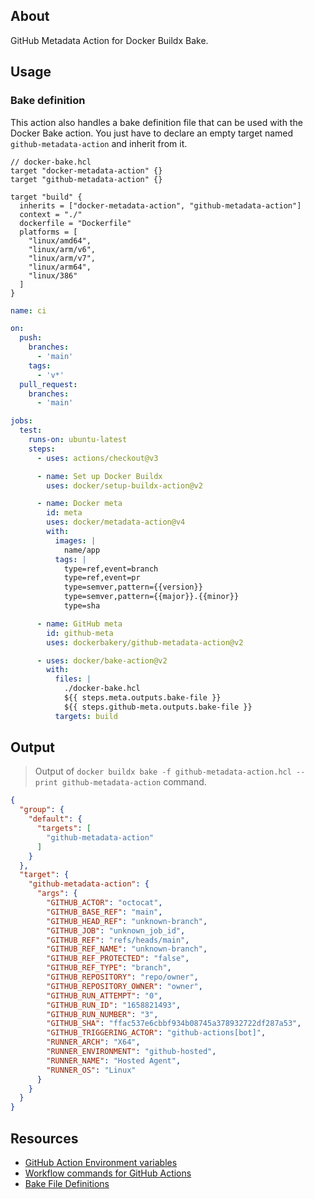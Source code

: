 ## About

GitHub Metadata Action for Docker Buildx Bake.

## Usage

### Bake definition

This action also handles a bake definition file that can be used with the Docker Bake action. You just have to declare an empty target named `github-metadata-action` and inherit from it.

```hcl
// docker-bake.hcl
target "docker-metadata-action" {}
target "github-metadata-action" {}

target "build" {
  inherits = ["docker-metadata-action", "github-metadata-action"]
  context = "./"
  dockerfile = "Dockerfile"
  platforms = [
    "linux/amd64",
    "linux/arm/v6",
    "linux/arm/v7",
    "linux/arm64",
    "linux/386"
  ]
}
```

```yml
name: ci

on:
  push:
    branches:
      - 'main'
    tags:
      - 'v*'
  pull_request:
    branches:
      - 'main'

jobs:
  test:
    runs-on: ubuntu-latest
    steps:
      - uses: actions/checkout@v3

      - name: Set up Docker Buildx
        uses: docker/setup-buildx-action@v2

      - name: Docker meta
        id: meta
        uses: docker/metadata-action@v4
        with:
          images: |
            name/app
          tags: |
            type=ref,event=branch
            type=ref,event=pr
            type=semver,pattern={{version}}
            type=semver,pattern={{major}}.{{minor}}
            type=sha

      - name: GitHub meta
        id: github-meta
        uses: dockerbakery/github-metadata-action@v2

      - uses: docker/bake-action@v2
        with:
          files: |
            ./docker-bake.hcl
            ${{ steps.meta.outputs.bake-file }}
            ${{ steps.github-meta.outputs.bake-file }}
          targets: build
```

## Output

> Output of `docker buildx bake -f github-metadata-action.hcl --print github-metadata-action` command.

```json
{
  "group": {
    "default": {
      "targets": [
        "github-metadata-action"
      ]
    }
  },
  "target": {
    "github-metadata-action": {
      "args": {
        "GITHUB_ACTOR": "octocat",
        "GITHUB_BASE_REF": "main",
        "GITHUB_HEAD_REF": "unknown-branch",
        "GITHUB_JOB": "unknown_job_id",
        "GITHUB_REF": "refs/heads/main",
        "GITHUB_REF_NAME": "unknown-branch",
        "GITHUB_REF_PROTECTED": "false",
        "GITHUB_REF_TYPE": "branch",
        "GITHUB_REPOSITORY": "repo/owner",
        "GITHUB_REPOSITORY_OWNER": "owner",
        "GITHUB_RUN_ATTEMPT": "0",
        "GITHUB_RUN_ID": "1658821493",
        "GITHUB_RUN_NUMBER": "3",
        "GITHUB_SHA": "ffac537e6cbbf934b08745a378932722df287a53",
        "GITHUB_TRIGGERING_ACTOR": "github-actions[bot]",
        "RUNNER_ARCH": "X64",
        "RUNNER_ENVIRONMENT": "github-hosted",
        "RUNNER_NAME": "Hosted Agent",
        "RUNNER_OS": "Linux"
      }
    }
  }
}
```

## Resources

- [GitHub Action Environment variables](https://docs.github.com/en/actions/learn-github-actions/environment-variables)
- [Workflow commands for GitHub Actions](https://docs.github.com/en/actions/using-workflows/workflow-commands-for-github-actions)
- [Bake File Definitions](https://github.com/docker/buildx/blob/master/docs/guides/bake/file-definition.md)
